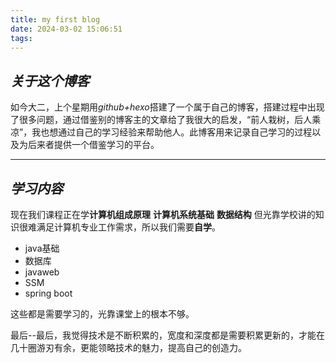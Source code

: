 ```yaml
---
title: my first blog
date: 2024-03-02 15:06:51
tags:
---
```


## *关于这个博客*
如今大二，上个星期用*github+hexo*搭建了一个属于自己的博客，搭建过程中出现了很多问题，通过借鉴别的博客主的文章给了我很大的启发，“前人栽树，后人乘凉”，我也想通过自己的学习经验来帮助他人。此博客用来记录自己学习的过程以及为后来者提供一个借鉴学习的平台。

---
## *学习内容*
现在我们课程正在学**计算机组成原理** **计算机系统基础** **数据结构** 但光靠学校讲的知识很难满足计算机专业工作需求，所以我们需要**自学**。 

- java基础
- 数据库
- javaweb
- SSM
- spring boot
 
 这些都是需要学习的，光靠课堂上的根本不够。
 
 最后--最后，我觉得技术是不断积累的，宽度和深度都是需要积累更新的，才能在几十圈游刃有余，更能领略技术的魅力，提高自己的创造力。



